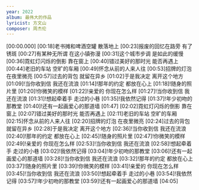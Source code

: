 ```yaml
---
year: 2022
album: 最伟大的作品
lyricist: 方文山
composer: 周杰伦
---
```

[00:00.000]
[00:18]老书摊和啤酒空罐 散落地上
[00:23]报废的回忆在路旁 有了锈斑
[00:27]有某种无所谓 在这小镇弥漫
[00:31]这个城市步调 是如此的缓慢
[00:36]霓虹灯闪烁的倒影 靠在窗上
[00:40]错过美好的那时光 能否再遇上
[00:44]老旧的车站 空旷的车厢
[00:49]怀念从前的人来人往
[00:53]招牌的灯泡 在夜里微亮
[00:57]过去的背包 就留在异乡
[01:02]于是我决定 离开这个地方
[01:09]!当你收到信 我还在流浪
[01:14]!那年的约定 都放在心上
[01:18]!随身的照片里
[01:20]!你微笑的模样
[01:22]!亲爱的 你现在怎么样
[01:27]!当你收到信 我还在流浪
[01:31]!想起牵着手 走过的小巷
[01:35]!我依然记得
[01:37]!年少初吻的那教堂
[01:40]!还有一起画爱心的那道墙
[01:47]
[02:02]霓虹灯闪烁的倒影 靠在窗上
[02:07]错过美好的那时光 能否再遇上
[02:11]老旧的车站 空旷的车厢
[02:15]怀念从前的人来人往
[02:20]招牌的灯泡 在夜里微亮
[02:24]过去的背包 就留在异乡
[02:28]于是我决定 离开这个地方
[02:36]!当你收到信 我还在流浪
[02:40]!那年的约定 都放在心上
[02:45]!随身的照片里
[02:47]!你微笑的模样
[02:49]!亲爱的 你现在怎么样
[02:53]!当你收到信 我还在流浪
[02:58]!想起牵着手 走过的小巷
[03:02]!我依然记得
[03:04]!年少初吻的那教堂
[03:06]!还有一起画爱心的那道墙
[03:28]!当你收到信 我还在流浪
[03:32]!那年的约定 都放在心上
[03:37]!随身的照片里
[03:39]!你微笑的模样
[03:41]!亲爱的 你现在怎么样
[03:45]!当你收到信 我还在流浪
[03:50]!想起牵着手 走过的小巷
[03:54]!我依然记得
[03:57]!年少初吻的那教堂
[03:59]!还有一起画爱心的那道墙
[04:05]